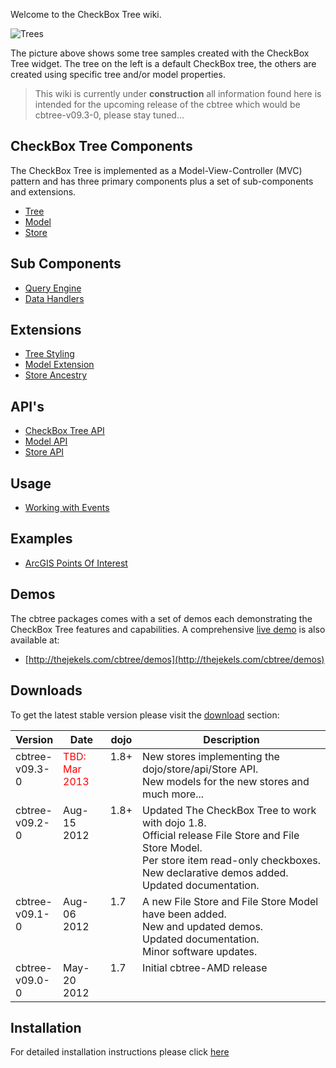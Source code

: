 Welcome to the CheckBox Tree wiki.

<img src="wiki/images/Trees.png" alt="Trees"></img>

The picture above shows some tree samples created with the CheckBox Tree widget. 
The tree on the left is a default CheckBox tree, the others are created using
specific tree and/or model properties.

> <span class="mega-icon mega-icon-exclamation"></span> This wiki is currently 
> under **construction** all information found here is intended for the upcoming
> release of the cbtree which would be cbtree-v09.3-0, please stay tuned...

## CheckBox Tree Components
The CheckBox Tree is implemented as a Model-View-Controller (MVC) pattern and
has three primary components plus a set of sub-components and extensions.

* [Tree](wiki/CheckBox-Tree)
* [Model](wiki/Model)
* [Store](wiki/Store)

## Sub Components

* [Query Engine](wiki/Query-Engine)
* [Data Handlers](wiki/Data-Handlers)

## Extensions

* [Tree Styling](wiki/Tree-Styling)
* [Model Extension](wiki/Model-Extension)
* [Store Ancestry](wiki/Ancestry-Extension)

## API's

* [CheckBox Tree API](wiki/CheckBox-Tree-API)
* [Model API](wiki/Model-API)
* [Store API](wiki/Store-API)

## Usage
* [Working with Events](wiki/CheckBox-Tree-Usage#working-with-events)

## Examples
* [ArcGIS Points Of Interest](wiki/ArcGIS-Example)

## Demos
The cbtree packages comes with a set of demos each demonstrating the CheckBox
Tree features and capabilities. A comprehensive [live demo](http://thejekels.com/cbtree/demos)
is also available at:

* [http://thejekels.com/cbtree/demos](http://thejekels.com/cbtree/demos)

## Downloads
To get the latest stable version please visit the [download](https://github.com/pjekel/cbtree/downloads)
section:

<table>
	<thead>
	  <tr>
	    <th style="width:15%;">Version</th>
	    <th style="width:15%;">Date</th>
	    <th style="width:10%;">dojo</th>
	    <th>Description</th>
	  </tr>
	</thead>
  <tbody>
    <tr style="vertical-align:top">
      <td>cbtree-v09.3-0</td>
      <td style="color:red;">TBD: Mar 2013</td>
      <td>1.8+</td>
      <td>
	New stores implementing the dojo/store/api/Store API.<br/>
	New models for the new stores and much more...
      </td>
    </tr>
    <tr style="vertical-align:top">
      <td>cbtree-v09.2-0</td>
      <td>Aug-15 2012</td>
      <td>1.8+</td>
      <td>
	Updated The CheckBox Tree to work with dojo 1.8.<br/>
	Official release File Store and File Store Model.<br/>
	Per store item read-only checkboxes.<br/>
	New declarative demos added.<br/>
	Updated documentation.<br/>
      </td>
    </tr>
    <tr style="vertical-align:top">
      <td>cbtree-v09.1-0</td>
      <td>Aug-06 2012</td>
      <td>1.7</td>
      <td>
	A new File Store and File Store Model have been added.<br/>
	New and updated demos.<br/>
	Updated documentation.<br/>
	Minor software updates.
      </td>
    </tr>
    <tr style="vertical-align:top">
      <td>cbtree-v09.0-0</td>
      <td>May-20 2012</td>
      <td>1.7</td>
      <td>Initial cbtree-AMD release</td>
    </tr>
  </tbody>
</table>

## Installation
For detailed installation instructions please click [here](wiki/Installation)